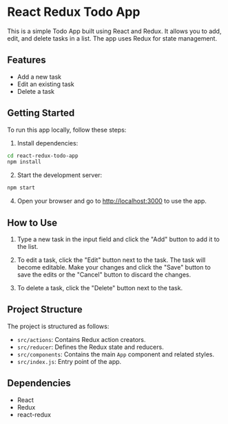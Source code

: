 # React Redux Todo App

This is a simple Todo App built using React and Redux. It allows you to add, edit, and delete tasks in a list. The app uses Redux for state management.

## Features

- Add a new task
- Edit an existing task
- Delete a task

## Getting Started

To run this app locally, follow these steps:

1. Install dependencies:

```bash
cd react-redux-todo-app
npm install
```

2. Start the development server:

```bash
npm start
```

4. Open your browser and go to [http://localhost:3000](http://localhost:3000) to use the app.

## How to Use

1. Type a new task in the input field and click the "Add" button to add it to the list.

2. To edit a task, click the "Edit" button next to the task. The task will become editable. Make your changes and click the "Save" button to save the edits or the "Cancel" button to discard the changes.

3. To delete a task, click the "Delete" button next to the task.

## Project Structure

The project is structured as follows:

- `src/actions`: Contains Redux action creators.
- `src/reducer`: Defines the Redux state and reducers.
- `src/components`: Contains the main `App` component and related styles.
- `src/index.js`: Entry point of the app.

## Dependencies

- React
- Redux
- react-redux

